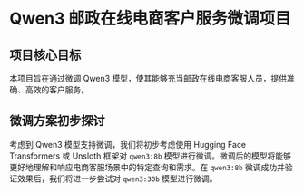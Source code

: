# Qwen3 邮政在线电商客户服务微调项目

## 项目核心目标
本项目旨在通过微调 Qwen3 模型，使其能够充当邮政在线电商客服人员，提供准确、高效的客户服务。

## 微调方案初步探讨
考虑到 Qwen3 模型支持微调，我们将初步考虑使用 Hugging Face Transformers 或 Unsloth 框架对 `qwen3:8b` 模型进行微调。微调后的模型将能够更好地理解和响应电商客服场景中的特定查询和需求。在 `qwen3:8b` 微调成功并验证效果后，我们将进一步尝试对 `qwen3:30b` 模型进行微调。
